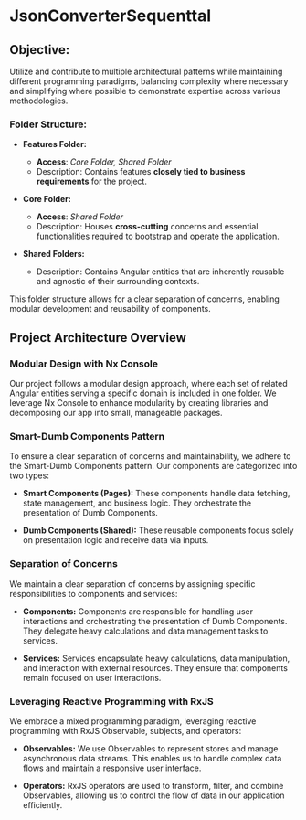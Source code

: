 # JsonConverterSequenttal

## Objective:
Utilize and contribute to multiple architectural patterns while maintaining different programming paradigms, balancing complexity where necessary and simplifying where possible to demonstrate expertise across various methodologies.

### Folder Structure:
- **Features Folder:**
  - **Access**: *Core Folder, Shared Folder*
  - Description: Contains features **closely tied to business requirements** for the project.

- **Core Folder:**
  - **Access**: *Shared Folder*
  - Description: Houses **cross-cutting** concerns and essential functionalities required to bootstrap and operate the application.

- **Shared Folders:**
  - Description: Contains Angular entities that are inherently reusable and agnostic of their surrounding contexts.


This folder structure allows for a clear separation of concerns, enabling modular development and reusability of components.







## Project Architecture Overview

### Modular Design with Nx Console

Our project follows a modular design approach, where each set of related Angular entities serving a specific domain is included in one folder. We leverage Nx Console to enhance modularity by creating libraries and decomposing our app into small, manageable packages.

### Smart-Dumb Components Pattern

To ensure a clear separation of concerns and maintainability, we adhere to the Smart-Dumb Components pattern. Our components are categorized into two types:

- **Smart Components (Pages):** These components handle data fetching, state management, and business logic. They orchestrate the presentation of Dumb Components.
  
- **Dumb Components (Shared):** These reusable components focus solely on presentation logic and receive data via inputs.

### Separation of Concerns

We maintain a clear separation of concerns by assigning specific responsibilities to components and services:

- **Components:** Components are responsible for handling user interactions and orchestrating the presentation of Dumb Components. They delegate heavy calculations and data management tasks to services.
  
- **Services:** Services encapsulate heavy calculations, data manipulation, and interaction with external resources. They ensure that components remain focused on user interactions.

### Leveraging Reactive Programming with RxJS

We embrace a mixed programming paradigm, leveraging reactive programming with RxJS Observable, subjects, and operators:

- **Observables:** We use Observables to represent stores and manage asynchronous data streams. This enables us to handle complex data flows and maintain a responsive user interface.
  
- **Operators:** RxJS operators are used to transform, filter, and combine Observables, allowing us to control the flow of data in our application efficiently.
